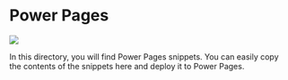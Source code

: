 # Power Pages
![](./assets/PowerPages_scalable.svg)<br/>
  
In this directory, you will find Power Pages snippets. You can easily copy the contents of the snippets here and deploy it to Power Pages.
